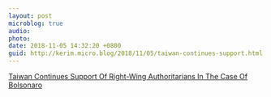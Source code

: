 ```yaml
---
layout: post
microblog: true
audio: 
photo: 
date: 2018-11-05 14:32:20 +0800
guid: http://kerim.micro.blog/2018/11/05/taiwan-continues-support.html
---
```

[Taiwan Continues Support Of Right-Wing Authoritarians In The Case Of Bolsonaro](https://newbloommag.net/2018/11/04/bolsonaro-support/) 
